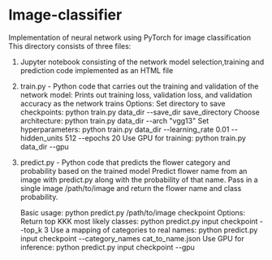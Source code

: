 # Image-classifier
Implementation of neural network using PyTorch for image classification
This directory consists of three files:
1. Jupyter notebook consisting of the network model selection,training and prediction code implemented as an HTML file

2. train.py - Python code that carries out the training and validation of the network model:
Prints out training loss, validation loss, and validation accuracy as the network trains
Options:
    Set directory to save checkpoints: python train.py data_dir --save_dir save_directory
    Choose architecture: python train.py data_dir --arch "vgg13"
    Set hyperparameters: python train.py data_dir --learning_rate 0.01 --hidden_units 512 --epochs 20
    Use GPU for training: python train.py data_dir --gpu

3. predict.py - Python code that predicts the flower category and probability based on the trained model
Predict flower name from an image with predict.py along with the probability of that name. Pass in a single image /path/to/image and return the flower name and class probability.

    Basic usage: python predict.py /path/to/image checkpoint
    Options:
        Return top KKK most likely classes: python predict.py input checkpoint --top_k 3
        Use a mapping of categories to real names: python predict.py input checkpoint --category_names cat_to_name.json
        Use GPU for inference: python predict.py input checkpoint --gpu



